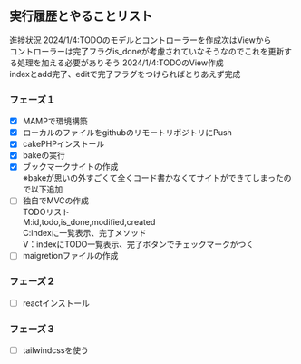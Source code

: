 ## 実行履歴とやることリスト

進捗状況
2024/1/4:TODOのモデルとコントローラーを作成次はViewから  
            コントローラーは完了フラグis_doneが考慮されていなそうなのでこれを更新する処理を加える必要がありそう
2024/1/4:TODOのView作成  
            indexとadd完了、editで完了フラグをつけらればとりあえず完成

### フェーズ１

- [x] MAMPで環境構築
- [x] ローカルのファイルをgithubのリモートリポジトリにPush
- [x] cakePHPインストール
- [x] bakeの実行
- [x] ブックマークサイトの作成  
※bakeが思いの外すごくて全くコード書かなくてサイトができてしまったので以下追加
- [ ] 独自でMVCの作成  
TODOリスト  
M:id,todo,is_done,modified,created  
C:indexに一覧表示、完了メソッド  
V：indexにTODO一覧表示、完了ボタンでチェックマークがつく  
- [ ] maigretionファイルの作成

### フェーズ２

- [ ] reactインストール

### フェーズ３

- [ ] tailwindcssを使う
